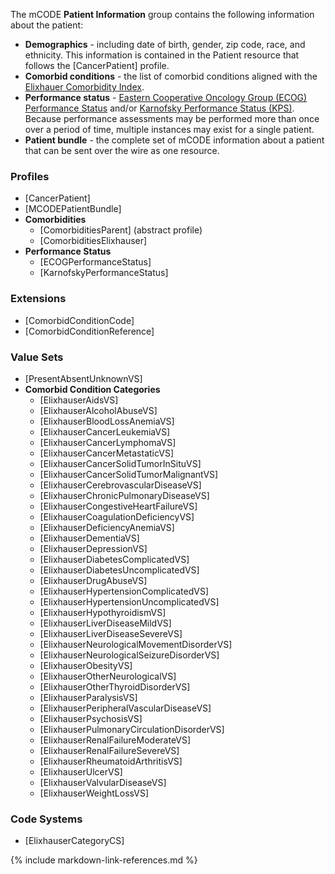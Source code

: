 The mCODE **Patient Information** group contains the following information about the patient:

* **Demographics** - including date of birth, gender, zip code, race, and ethnicity. This information is contained in the Patient resource that follows the [CancerPatient] profile.
* **Comorbid conditions** - the list of comorbid conditions aligned with the [Elixhauer Comorbidity Index](http://mchpAppserv.cpe.umanitoba.ca/concept/Elixhauser%20Comorbidities%20-%20Coding%20Algorithms%20for%20ICD-9-CM%20and%20ICD-10.pdf).
* **Performance status** - [Eastern Cooperative Oncology Group (ECOG) Performance Status](https://ecogAcrin.org/resources/ecog-performanceStatus) and/or [Karnofsky Performance Status (KPS)](https://www.ncbi.nlm.nih.gov/pmc/articles/PMC3722041/). Because performance assessments may be performed more than once over a period of time, multiple instances may exist for a single patient.
* **Patient bundle** - the complete set of mCODE information about a patient that can be sent over the wire as one resource.

### Profiles

* [CancerPatient]
* [MCODEPatientBundle]
* **Comorbidities**
  * [ComorbiditiesParent] (abstract profile)
  * [ComorbiditiesElixhauser]
* **Performance Status**
  * [ECOGPerformanceStatus]
  * [KarnofskyPerformanceStatus]

### Extensions

* [ComorbidConditionCode]
* [ComorbidConditionReference]

### Value Sets

* [PresentAbsentUnknownVS]
* **Comorbid Condition Categories**
  * [ElixhauserAidsVS]
  * [ElixhauserAlcoholAbuseVS]
  * [ElixhauserBloodLossAnemiaVS]
  * [ElixhauserCancerLeukemiaVS]
  * [ElixhauserCancerLymphomaVS]
  * [ElixhauserCancerMetastaticVS]
  * [ElixhauserCancerSolidTumorInSituVS]
  * [ElixhauserCancerSolidTumorMalignantVS]
  * [ElixhauserCerebrovascularDiseaseVS]
  * [ElixhauserChronicPulmonaryDiseaseVS]
  * [ElixhauserCongestiveHeartFailureVS]
  * [ElixhauserCoagulationDeficiencyVS]
  * [ElixhauserDeficiencyAnemiaVS]
  * [ElixhauserDementiaVS]
  * [ElixhauserDepressionVS]
  * [ElixhauserDiabetesComplicatedVS]
  * [ElixhauserDiabetesUncomplicatedVS]
  * [ElixhauserDrugAbuseVS]
  * [ElixhauserHypertensionComplicatedVS]
  * [ElixhauserHypertensionUncomplicatedVS]
  * [ElixhauserHypothyroidismVS]
  * [ElixhauserLiverDiseaseMildVS]
  * [ElixhauserLiverDiseaseSevereVS]
  * [ElixhauserNeurologicalMovementDisorderVS]
  * [ElixhauserNeurologicalSeizureDisorderVS]
  * [ElixhauserObesityVS]
  * [ElixhauserOtherNeurologicalVS]
  * [ElixhauserOtherThyroidDisorderVS]
  * [ElixhauserParalysisVS]
  * [ElixhauserPeripheralVascularDiseaseVS]
  * [ElixhauserPsychosisVS]
  * [ElixhauserPulmonaryCirculationDisorderVS]
  * [ElixhauserRenalFailureModerateVS]
  * [ElixhauserRenalFailureSevereVS]
  * [ElixhauserRheumatoidArthritisVS]
  * [ElixhauserUlcerVS]
  * [ElixhauserValvularDiseaseVS]
  * [ElixhauserWeightLossVS]

### Code Systems

* [ElixhauserCategoryCS]

{% include markdown-link-references.md %}